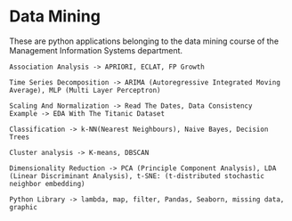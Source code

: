 # Data Mining
These are python applications belonging to the data mining course of the Management Information Systems department.

```
Association Analysis -> APRIORI, ECLAT, FP Growth
```

```
Time Series Decomposition -> ARIMA (Autoregressive Integrated Moving Average), MLP (Multi Layer Perceptron)
```

```
Scaling And Normalization -> Read The Dates, Data Consistency
Example -> EDA With The Titanic Dataset
```

```
Classification -> k-NN(Nearest Neighbours), Naive Bayes, Decision Trees
```

```
Cluster analysis -> K-means, DBSCAN
```

```
Dimensionality Reduction -> PCA (Principle Component Analysis), LDA (Linear Discriminant Analysis), t-SNE: (t-distributed stochastic neighbor embedding)
```

```
Python Library -> lambda, map, filter, Pandas, Seaborn, missing data, graphic
```
